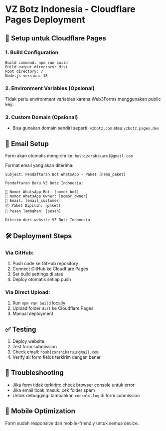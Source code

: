 # VZ Botz Indonesia - Cloudflare Pages Deployment

## 🚀 Setup untuk Cloudflare Pages

### 1. Build Configuration
```
Build command: npm run build
Build output directory: dist
Root directory: /
Node.js version: 18
```

### 2. Environment Variables (Opsional)
Tidak perlu environment variables karena Web3Forms menggunakan public key.

### 3. Custom Domain (Opsional)
- Bisa gunakan domain sendiri seperti: `vzbotz.com` atau `vzbotz.pages.dev`

## 📧 Email Setup
Form akan otomatis mengirim ke: `hoshizorahikaru1@gmail.com`

Format email yang akan diterima:
```
Subject: Pendaftaran Bot WhatsApp - Paket [nama_paket]

Pendaftaran Baru VZ Botz Indonesia:

📱 Nomor WhatsApp Bot: [nomor_bot]
👤 Nomor WhatsApp Owner: [nomor_owner]  
📧 Email: [email_customer]
📦 Paket Dipilih: [paket]
💬 Pesan Tambahan: [pesan]

Dikirim dari website VZ Botz Indonesia
```

## 🛠 Deployment Steps

### Via GitHub:
1. Push code ke GitHub repository
2. Connect GitHub ke Cloudflare Pages
3. Set build settings di atas
4. Deploy otomatis setiap push

### Via Direct Upload:
1. Run `npm run build` locally
2. Upload folder `dist` ke Cloudflare Pages
3. Manual deployment

## ✅ Testing
1. Deploy website
2. Test form submission
3. Check email: `hoshizorahikaru1@gmail.com`
4. Verify all form fields terkirim dengan benar

## 🔧 Troubleshooting
- Jika form tidak terkirim: check browser console untuk error
- Jika email tidak masuk: cek folder spam
- Untuk debugging: tambahkan `console.log` di form submission

## 📱 Mobile Optimization
Form sudah responsive dan mobile-friendly untuk semua device.